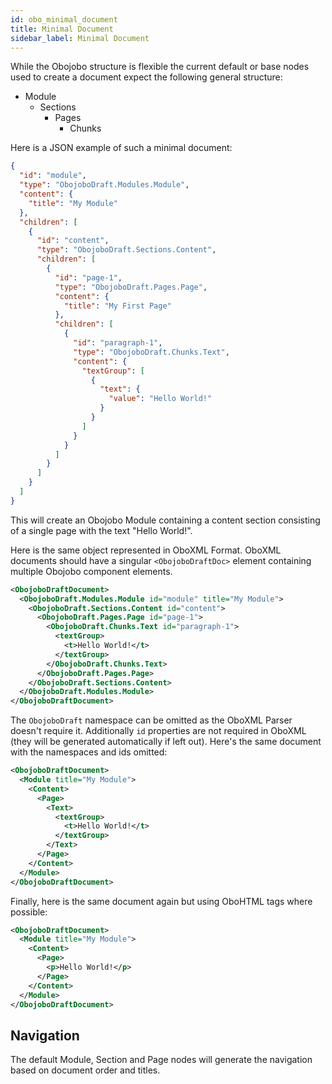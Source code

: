 ```yaml
---
id: obo_minimal_document
title: Minimal Document
sidebar_label: Minimal Document
---
```


While the Obojobo structure is flexible the current default or base nodes used to create a document expect the following general structure:

* Module
  * Sections
    * Pages
      * Chunks

Here is a JSON example of such a minimal document:

```json
{
  "id": "module",
  "type": "ObojoboDraft.Modules.Module",
  "content": {
    "title": "My Module"
  },
  "children": [
    {
      "id": "content",
      "type": "ObojoboDraft.Sections.Content",
      "children": [
        {
          "id": "page-1",
          "type": "ObojoboDraft.Pages.Page",
          "content": {
            "title": "My First Page"
          },
          "children": [
            {
              "id": "paragraph-1",
              "type": "ObojoboDraft.Chunks.Text",
              "content": {
                "textGroup": [
                  {
                    "text": {
                      "value": "Hello World!"
                    }
                  }
                ]
              }
            }
          ]
        }
      ]
    }
  ]
}
```

This will create an Obojobo Module containing a content section consisting of a single page with the text "Hello World!".

Here is the same object represented in OboXML Format. OboXML documents should have a singular `<ObojoboDraftDoc>` element containing multiple Obojobo component elements.

```xml
<ObojoboDraftDocument>
  <ObojoboDraft.Modules.Module id="module" title="My Module">
    <ObojoboDraft.Sections.Content id="content">
      <ObojoboDraft.Pages.Page id="page-1">
        <ObojoboDraft.Chunks.Text id="paragraph-1">
          <textGroup>
            <t>Hello World!</t>
          </textGroup>
        </ObojoboDraft.Chunks.Text>
      </ObojoboDraft.Pages.Page>
    </ObojoboDraft.Sections.Content>
  </ObojoboDraft.Modules.Module>
</ObojoboDraftDocument>
```

The `ObojoboDraft` namespace can be omitted as the OboXML Parser doesn't require it. Additionally `id` properties are not required in OboXML (they will be generated automatically if left out). Here's the same document with the namespaces and ids omitted:

```xml
<ObojoboDraftDocument>
  <Module title="My Module">
    <Content>
      <Page>
        <Text>
          <textGroup>
            <t>Hello World!</t>
          </textGroup>
        </Text>
      </Page>
    </Content>
  </Module>
</ObojoboDraftDocument>
```

Finally, here is the same document again but using OboHTML tags where possible:

```xml
<ObojoboDraftDocument>
  <Module title="My Module">
    <Content>
      <Page>
        <p>Hello World!</p>
      </Page>
    </Content>
  </Module>
</ObojoboDraftDocument>
```

## Navigation

The default Module, Section and Page nodes will generate the navigation based on document order and titles.
